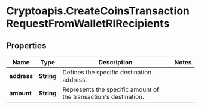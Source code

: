 # Cryptoapis.CreateCoinsTransactionRequestFromWalletRIRecipients

## Properties

Name | Type | Description | Notes
------------ | ------------- | ------------- | -------------
**address** | **String** | Defines the specific destination address. | 
**amount** | **String** | Represents the specific amount of the transaction&#39;s destination. | 


